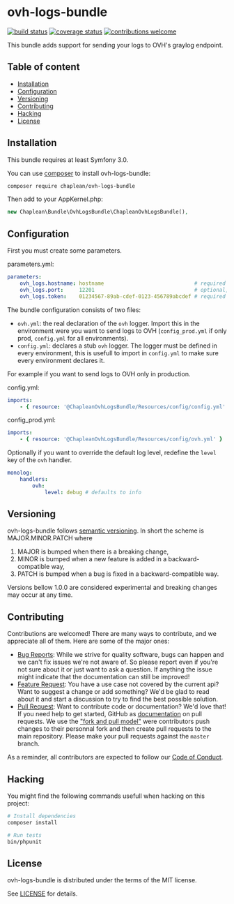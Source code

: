 # ovh-logs-bundle

[![build status](https://travis-ci.org/chaplean/ovh-logs-bundle.svg?branch=master)](https://travis-ci.org/chaplean/ovh-logs-bundle)
[![coverage status](https://coveralls.io/repos/github/chaplean/ovh-logs-bundle/badge.svg?branch=master)](https://coveralls.io/github/chaplean/ovh-logs-bundle?branch=master)
[![contributions welcome](https://img.shields.io/badge/contributions-welcome-brightgreen.svg?style=flat)](https://github.com/chaplean/ovh-logs-bundle/issues)

This bundle adds support for sending your logs to OVH's graylog endpoint.

## Table of content

* [Installation](#Installation)
* [Configuration](#Configuration)
* [Versioning](#Versioning)
* [Contributing](#Contributing)
* [Hacking](#Hacking)
* [License](#License)

## Installation

This bundle requires at least Symfony 3.0.

You can use [composer](https://getcomposer.org) to install ovh-logs-bundle:
```bash
composer require chaplean/ovh-logs-bundle
```

Then add to your AppKernel.php:

```php
new Chaplean\Bundle\OvhLogsBundle\ChapleanOvhLogsBundle(),
```

## Configuration

First you must create some parameters.

parameters.yml:
```yaml
parameters:
    ovh_logs.hostname: hostname                             # required
    ovh_logs.port:     12201                                # optional, defaults to 12201
    ovh_logs.token:    01234567-89ab-cdef-0123-456789abcdef # required
```

The bundle configuration consists of two files:
  * `ovh.yml`: the real declaration of the `ovh` logger. Import this in the environment were you want to send logs to OVH (`config_prod.yml` if only prod, `config.yml` for all environments).
  * `config.yml`: declares a stub `ovh` logger. The logger must be defined in every environment, this is usefull to import in `config.yml` to make sure every environment declares it.

For example if you want to send logs to OVH only in production.

config.yml:
```yaml
imports:
    - { resource: '@ChapleanOvhLogsBundle/Resources/config/config.yml' }
```

config_prod.yml:
```yaml
imports:
    - { resource: '@ChapleanOvhLogsBundle/Resources/config/ovh.yml' }
```

Optionally if you want to override the default log level, redefine the `level` key of the `ovh` handler.

```yaml
monolog:
    handlers:
        ovh:
            level: debug # defaults to info
```

## Versioning

ovh-logs-bundle follows [semantic versioning](https://semver.org/). In short the scheme is MAJOR.MINOR.PATCH where
1. MAJOR is bumped when there is a breaking change,
2. MINOR is bumped when a new feature is added in a backward-compatible way,
3. PATCH is bumped when a bug is fixed in a backward-compatible way.

Versions bellow 1.0.0 are considered experimental and breaking changes may occur at any time.

## Contributing

Contributions are welcomed! There are many ways to contribute, and we appreciate all of them. Here are some of the major ones:

* [Bug Reports](https://github.com/chaplean/ovh-logs-bundle/issues): While we strive for quality software, bugs can happen and we can't fix issues we're not aware of. So please report even if you're not sure about it or just want to ask a question. If anything the issue might indicate that the documentation can still be improved!
* [Feature Request](https://github.com/chaplean/ovh-logs-bundle/issues): You have a use case not covered by the current api? Want to suggest a change or add something? We'd be glad to read about it and start a discussion to try to find the best possible solution.
* [Pull Request](https://github.com/chaplean/ovh-logs-bundle/pulls): Want to contribute code or documentation? We'd love that! If you need help to get started, GitHub as [documentation](https://help.github.com/articles/about-pull-requests/) on pull requests. We use the ["fork and pull model"](https://help.github.com/articles/about-collaborative-development-models/) were contributors push changes to their personnal fork and then create pull requests to the main repository. Please make your pull requests against the `master` branch.

As a reminder, all contributors are expected to follow our [Code of Conduct](CODE_OF_CONDUCT.md).

## Hacking

You might find the following commands usefull when hacking on this project:

```bash
# Install dependencies
composer install

# Run tests
bin/phpunit
```

## License

ovh-logs-bundle is distributed under the terms of the MIT license.

See [LICENSE](LICENSE.md) for details.
